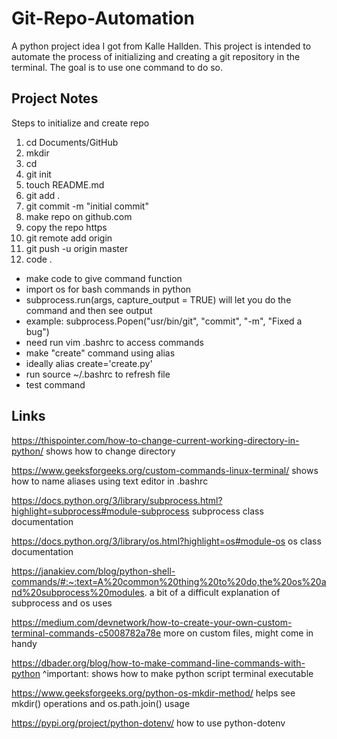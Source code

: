 # Git-Repo-Automation

A python project idea I got from Kalle Hallden. This project is intended to automate the process of initializing and creating a git repository in the terminal. The goal is to use one command to do so.


## Project Notes

Steps to initialize and create repo
1) cd Documents/GitHub
2) mkdir <folder name> 
3) cd <folder>
4) git init
5) touch README.md
6) git add .
7) git commit -m "initial commit"
8) make repo on github.com
9) copy the repo https
10) git remote add origin <https>
11) git push -u origin master
12) code .

- make code to give command function
- import os for bash commands in python 
- subprocess.run(args, capture_output = TRUE) will let you do the command and then see output
- example: subprocess.Popen("usr/bin/git", "commit", "-m", "Fixed a bug")
- need run vim .bashrc to access commands
- make "create" command using  alias
- ideally alias create='create.py'
- run source ~/.bashrc to refresh file
- test command

## Links

https://thispointer.com/how-to-change-current-working-directory-in-python/
shows how to change directory

https://www.geeksforgeeks.org/custom-commands-linux-terminal/
shows how to name aliases using text editor in .bashrc

https://docs.python.org/3/library/subprocess.html?highlight=subprocess#module-subprocess
subprocess class documentation

https://docs.python.org/3/library/os.html?highlight=os#module-os
os class documentation

https://janakiev.com/blog/python-shell-commands/#:~:text=A%20common%20thing%20to%20do,the%20os%20and%20subprocess%20modules.
a bit of a difficult explanation of subprocess and os uses

https://medium.com/devnetwork/how-to-create-your-own-custom-terminal-commands-c5008782a78e
more on custom files, might come in handy

https://dbader.org/blog/how-to-make-command-line-commands-with-python
^important: shows how to make python script terminal executable

https://www.geeksforgeeks.org/python-os-mkdir-method/
helps see mkdir() operations and os.path.join() usage

https://pypi.org/project/python-dotenv/
how to use python-dotenv